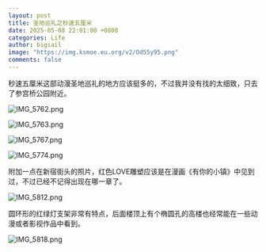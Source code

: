 ```yaml
---
layout: post
title: 圣地巡礼之秒速五厘米
date: 2025-05-08 22:01:00 +0800
categories: Life
author: bigsail
image: "https://img.ksmoe.eu.org/v2/OdS5y95.png"
comments: false
---
```

秒速五厘米这部动漫圣地巡礼的地方应该挺多的，不过我并没有找的太细致，只去了参宫桥公园附近。

![IMG_5762.png](https://img.ksmoe.eu.org/v2/SGTvgSs.png)

![IMG_5763.png](https://img.ksmoe.eu.org/v2/nuQhiL7.png)

![IMG_5767.png](https://img.ksmoe.eu.org/v2/0Frc9HG.png)

![IMG_5774.png](https://img.ksmoe.eu.org/v2/dsttNv2.png)

附加一点在新宿街头的照片，红色LOVE雕塑应该是在漫画《有你的小镇》中见到过，不过已经不记得出现在哪一章了。

![IMG_5812.png](https://img.ksmoe.eu.org/v2/1BIg4DT.png)

圆环形的红绿灯支架非常有特点，后面楼顶上有个椭圆孔的高楼也经常能在一些动漫或者影视作品中看到。

![IMG_5818.png](https://img.ksmoe.eu.org/v2/qKICXdm.png)
